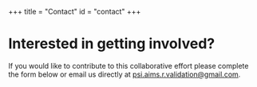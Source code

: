 +++
title = "Contact"
id = "contact"
+++

# Interested in getting involved?

If you would like to contribute to this collaborative effort please complete the form below or email us directly at [psi.aims.r.validation@gmail.com](mailto:psi.aims.r.validation@gmail.com).


